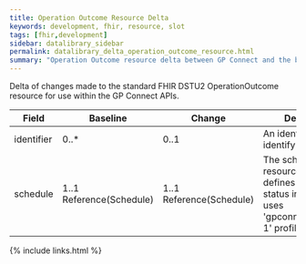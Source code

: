 ```yaml
---
title: Operation Outcome Resource Delta
keywords: development, fhir, resource, slot
tags: [fhir,development]
sidebar: datalibrary_sidebar
permalink: datalibrary_delta_operation_outcome_resource.html
summary: "Operation Outcome resource delta between GP Connect and the base FHIR resource."
---
```

Delta of changes made to the standard FHIR DSTU2 OperationOutcome resource for use within the
GP Connect APIs.

<table>
	<thead>
		<tr>
			<th>Field</th>
			<th>Baseline</th>
			<th>Change</th>
			<th>Description</th>
		</tr>
	</thead>
	<tbody>
		<tr>
			<td>	identifier	</td>
			<td>	0..*	</td>
			<td>	0..1	</td>
			<td>	An identifier used to identify the slot	</td>
		</tr>		
		<tr>
			<td>	schedule	</td>
			<td>	1..1 Reference(Schedule)	</td>
			<td>	1..1 Reference(Schedule)	</td>
			<td>	The schedule resource that this slot defines an interval of status information -uses 'gpconnectschedule-1' profile	</td>
		</tr>
	</tbody>

</table>


{% include links.html %}